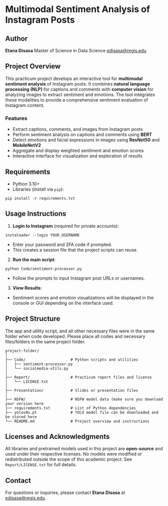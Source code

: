 # Multimodal Sentiment Analysis of Instagram Posts

## Author

**Etana Disasa**
Master of Science in Data Science
[edisasa@regis.edu](mailto:edisasa@regis.edu)

## Project Overview

This practicum project develops an interactive tool for **multimodal sentiment analysis** of Instagram posts. It combines **natural language processing (NLP)** for captions and comments with **computer vision** for analyzing images to extract sentiment and emotions. The tool integrates these modalities to provide a comprehensive sentiment evaluation of Instagram content.

### Features

* Extract captions, comments, and images from Instagram posts
* Perform sentiment analysis on captions and comments using **BERT**
* Detect emotions and facial expressions in images using **ResNet50** and **MobileNetV2**
* Aggregate and display weighted sentiment and emotion scores
* Interactive interface for visualization and exploration of results

## Requirements

* Python 3.10+
* Libraries (install via `pip`):

```
pip install -r requirements.txt
```

## Usage Instructions

1. **Login to Instagram** (required for private accounts):

```
instaloader --login YOUR_USERNAME
```

* Enter your password and 2FA code if prompted.
* This creates a session file that the project scripts can reuse.

2. **Run the main script**:

```
python Code/sentiment-processor.py
```

* Follow the prompts to input Instagram post URLs or usernames.

3. **View Results**:

* Sentiment scores and emotion visualizations will be displayed in the console or GUI depending on the interface used.

## Project Structure
The app and utility script, and all other necessary files were in the same folder when code developed. 
Please place all codes and necessary files/folders in the same project folder.
```
project-folder/
│
├── Code/                    # Python scripts and utilities
│   ├── sentiment-processor.py
│   └── socialmedia-utils.py
│
├── Report/                  # Practicum report files and license
│   └── LICENSE.txt
│
├── Presentation/            # Slides or presentation files
│
├── NSFW/                    # NSFW model data (make sure you download your version here
├── requirements.txt         # List of Python dependencies
├── yolov8n.pt               # YOLO model file can be downloaded and be stored here
└── README.md                # Project overview and instructions
```

## Licenses and Acknowledgments

All libraries and pretrained models used in this project are **open-source** and used under their respective licenses. No models were modified or redistributed outside the scope of this academic project. See `Report/LICENSE.txt` for full details.

## Contact

For questions or inquiries, please contact **Etana Disasa** at [edisasa@regis.edu](mailto:edisasa@regis.edu).
